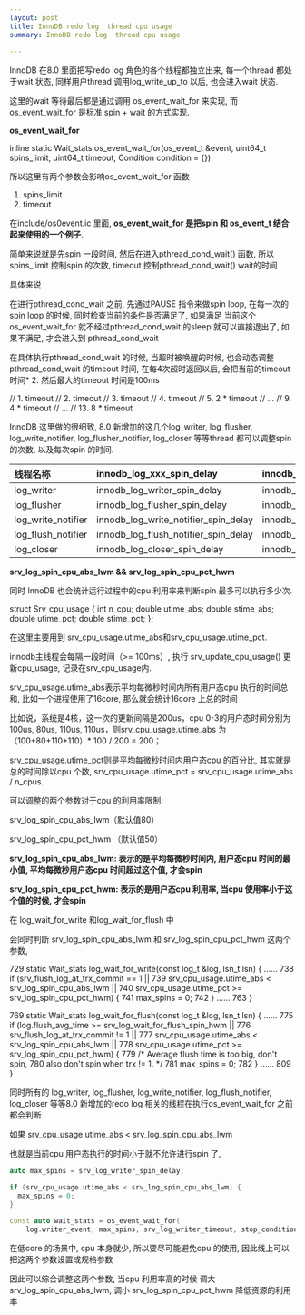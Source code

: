 ```yaml
---
layout: post
title: InnoDB redo log  thread cpu usage
summary: InnoDB redo log  thread cpu usage
 
---
```


InnoDB 在8.0 里面把写redo log 角色的各个线程都独立出来, 每一个thread 都处于wait 状态, 同样用户thread 调用log_write_up_to 以后, 也会进入wait 状态.

这里的wait 等待最后都是通过调用 os_event_wait_for 来实现, 而 os_event_wait_for 是标准 spin + wait 的方式实现.



**os_event_wait_for**

inline static Wait_stats os_event_wait_for(os_event_t &event,
                                           uint64_t spins_limit,
                                           uint64_t timeout,
                                           Condition condition = {})

所以这里有两个参数会影响os_event_wait_for 函数

1. spins_limit
2. timeout



在include/os0event.ic 里面, **os_event_wait_for 是把spin 和 os_event_t 结合起来使用的一个例子**.

简单来说就是先spin 一段时间, 然后在进入pthread_cond_wait() 函数, 所以spins_limit 控制spin 的次数, timeout 控制pthread_cond_wait()  wait的时间



具体来说

在进行pthread_cond_wait 之前, 先通过PAUSE 指令来做spin loop, 在每一次的spin loop 的时候, 同时检查当前的条件是否满足了, 如果满足 当前这个os_event_wait_for 就不经过pthread_cond_wait 的sleep 就可以直接退出了, 如果不满足, 才会进入到 pthread_cond_wait

在具体执行pthread_cond_wait 的时候, 当超时被唤醒的时候, 也会动态调整pthread_cond_wait 的timeout 时间, 在每4次超时返回以后, 会把当前的timeout 时间\* 2. 然后最大的timeout 时间是100ms

// 1. timeout
// 2. timeout
// 3. timeout
// 4. timeout
// 5. 2 * timeout
// ...
// 9. 4 * timeout
// ...
// 13. 8 * timeout



InnoDB 这里做的很细致, 8.0 新增加的这几个log_writer, log_flusher, log_write_notifier, log_flusher_notifier, log_closer 等等thread 都可以调整spin 的次数, 以及每次spin 的时间.



| 线程名称           | innodb_log_xxx_spin_delay            | innodb_log_xxx_timeout            |
| :----------------- | :----------------------------------- | :-------------------------------- |
| log_writer         | innodb_log_writer_spin_delay         | innodb_log_writer_timeout         |
| log_flusher        | innodb_log_flusher_spin_delay        | innodb_log_flusher_timeout        |
| log_write_notifier | innodb_log_write_notifier_spin_delay | innodb_log_write_notifier_timeout |
| log_flush_notifier | innodb_log_flush_notifier_spin_delay | innodb_log_flush_notifier_timeout |
| log_closer         | innodb_log_closer_spin_delay         | innodb_log_closer_timeout         |



**srv_log_spin_cpu_abs_lwm && srv_log_spin_cpu_pct_hwm**

同时 InnoDB 也会统计运行过程中的cpu 利用率来判断spin 最多可以执行多少次.

struct Srv_cpu_usage {
  int n_cpu;
  double utime_abs;
  double stime_abs;
  double utime_pct;
  double stime_pct;
};



在这里主要用到 srv_cpu_usage.utime_abs和srv_cpu_usage.utime_pct. 

innodb主线程会每隔一段时间（>= 100ms）, 执行 srv_update_cpu_usage() 更新cpu_usage, 记录在srv_cpu_usage内.

srv_cpu_usage.utime_abs表示平均每微秒时间内所有用户态cpu 执行的时间总和, 比如一个进程使用了16core, 那么就会统计16core 上总的时间

比如说，系统是4核，这一次的更新间隔是200us，cpu 0-3的用户态时间分别为100us, 80us, 110us, 110us，则srv_cpu_usage.utime_abs 为（100+80+110+110）* 100 / 200 = 200；

srv_cpu_usage.utime_pct则是平均每微秒时间内用户态cpu 的百分比, 其实就是总的时间除以cpu 个数, srv_cpu_usage.utime_pct = srv_cpu_usage.utime_abs / n_cpus.



可以调整的两个参数对于cpu 的利用率限制:

srv_log_spin_cpu_abs_lwm（默认值80）

srv_log_spin_cpu_pct_hwm （默认值50）

**srv_log_spin_cpu_abs_lwm: 表示的是平均每微秒时间内, 用户态cpu 时间的最小值, 平均每微秒用户态cpu 时间超过这个值, 才会spin**

**srv_log_spin_cpu_pct_hwm: 表示的是用户态cpu 利用率, 当cpu 使用率小于这个值的时候, 才会spin**



在 log_wait_for_write 和log_wait_for_flush 中

会同时判断 srv_log_spin_cpu_abs_lwm 和 srv_log_spin_cpu_pct_hwm 这两个参数,

729 static Wait_stats log_wait_for_write(const log_t &log, lsn_t lsn) {
......
738   if (srv_flush_log_at_trx_commit == 1 ||
739       srv_cpu_usage.utime_abs < srv_log_spin_cpu_abs_lwm ||
740       srv_cpu_usage.utime_pct >= srv_log_spin_cpu_pct_hwm) {
741     max_spins = 0;
742   }
......
763 }

769 static Wait_stats log_wait_for_flush(const log_t &log, lsn_t lsn) {
......
775   if (log.flush_avg_time >= srv_log_wait_for_flush_spin_hwm ||
776       srv_flush_log_at_trx_commit != 1 ||
777       srv_cpu_usage.utime_abs < srv_log_spin_cpu_abs_lwm ||
778       srv_cpu_usage.utime_pct >= srv_log_spin_cpu_pct_hwm) {
779     /* Average flush time is too big, don't spin,
780     also don't spin when trx != 1. */
781     max_spins = 0;
782   }
......
809 }



同时所有的 log_writer, log_flusher, log_write_notifier, log_flush_notifier, log_closer 等等8.0 新增加的redo log 相关的线程在执行os_event_wait_for 之前都会判断

如果 srv_cpu_usage.utime_abs < srv_log_spin_cpu_abs_lwm

也就是当前cpu 用户态执行的时间小于就不允许进行spin 了, 

```c++
auto max_spins = srv_log_writer_spin_delay;

if (srv_cpu_usage.utime_abs < srv_log_spin_cpu_abs_lwm) {
  max_spins = 0;
}

const auto wait_stats = os_event_wait_for(
    log.writer_event, max_spins, srv_log_writer_timeout, stop_condition);
```



在低core 的场景中, cpu 本身就少, 所以要尽可能避免cpu 的使用, 因此线上可以把这两个参数设置成规格参数



因此可以综合调整这两个参数, 当cpu 利用率高的时候 调大 srv_log_spin_cpu_abs_lwm, 调小 srv_log_spin_cpu_pct_hwm 降低资源的利用率
